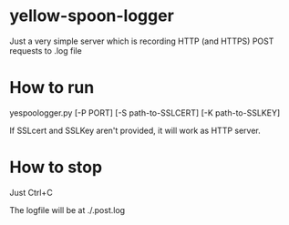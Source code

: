 # yellow-spoon-logger
Just a very simple server which is recording HTTP (and HTTPS) POST requests to .log file

# How to run

yespoologger.py [-P PORT] [-S path-to-SSLCERT] [-K path-to-SSLKEY]

If SSLcert and SSLKey aren't provided, it will work as HTTP server.

# How to stop

Just Ctrl+C

The logfile will be at ./.post.log
